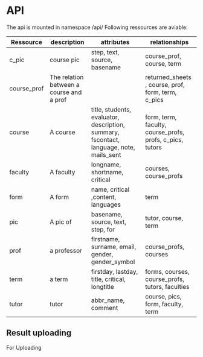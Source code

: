 # API

The api is mounted in namespace /api/
Following ressources are aviable:

| Ressource |  description | attributes | relationships |
| --------- |  ----------- | --------   | ------------- |
| c_pic    |   course pic |  step, text, source, basename   | course_prof, course, term              |
| course_prof | The relation between a course and a prof |  | returned_sheets , course, prof, form, term, c_pics |
| course | A course | title, students, evaluator, description, summary, fscontact, language, note, mails_sent | form, term, faculty, course_profs, profs, c_pics, tutors |
| faculty | A faculty | longname, shortname, critical | courses, course_profs |
| form | A form | name, critical ,content, languages |term |
| pic | A pic of | basename, source, text, step, for | tutor, course, term |
|prof |  a professor |firstname, surname, email, gender, gender_symbol | course_profs, courses |
| term |  a term | firstday, lastday, title, critical, longtitle | forms, courses, course_profs, tutors, faculties |
| tutor | tutor | abbr_name, comment | course, pics, form, faculty, term |

## Result uploading

For Uploading
